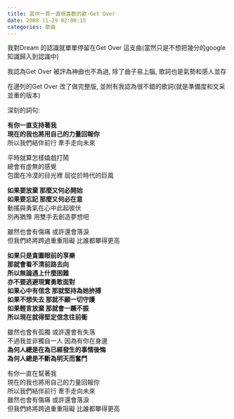 ```yaml
---
title: 其中一首一直很喜歡的歌-Get Over
date: 2008-11-29 02:00:13
categories: 歌曲
---
```


  
我對Dream 的認識就單單停留在Get Over 這支曲(當然只是不想把幾分的google 知識歸入到認識中)  
  
我認為Get Over 被評為神曲也不為過, 除了曲子易上腦, 歌詞也是氣勢和感人並存  
  
在邊列的Get Over 改了做完整版, 並附有我認為很不錯的歌詞(就是準備度和文采並重的版本)  
  
深刻的詞句:  
  
<object data="http://www.youtube.com/v/VrO9EWbt9mc&hl=zh_TW&fs=1&rel=0" height="344" type="application/x-shockwave-flash" width="425"></object>  
  
**有你一直支持著我   
現在的我也將用自己的力量回報你**  
所以我們結伴前行 牽手走向未來   
  
平時就算怎樣嬉戲打鬧  
總會有虛無的感覺  
包圍在冷漠的目光裡 屈從於時代的巨風  
  
**如果要放棄 那麼又何必開始  
如果要忘記 那麼又何必在意**  
動搖與勇氣在心中此起彼伏  
別再猶豫 用雙手去創造夢想吧  
  
雖然也會有傷痛 或許還會落淚  
但我們終將跨過重重阻礙 比誰都攀得更高  
  
**如果只是貪圖眼前的享樂  
那就會看不清前路去向  
所以無論遇上什麼困難  
亦不要逃避現實勇敢面對  
如果心中有信念 那就堅持為她拚搏  
如果不想失去 那就不顧一切守護  
如果輕言放棄 那就會一蹶不振  
所以現在就得堅定信念往前衝**  
  
雖然也會有孤獨 或許還會有失落  
不過我並非獨自一人 因為有你在身邊  
 **為何人總是在為已經發生的事情後悔  
為何人總是不斷為明天而奮鬥**  
  
有你一直在幫著我  
現在的我也將用自己的力量回報你  
所以我們結伴前行 牽手走向未來  
雖然也會有傷痛 或許還會落淚  
但我們終將跨過重重阻礙 比誰都攀得更高  